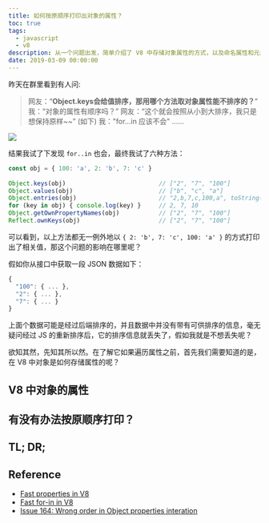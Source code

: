 ```yaml
---
title: 如何按原顺序打印出对象的属性？
toc: true
tags: 
  - javascript
  - v8
description: 从一个问题出发，简单介绍了 V8 中存储对象属性的方式，以及命名属性和元素的区别
date: 2019-03-09 00:00:00
---
```


昨天在群里看到有人问:

> 网友：“**Object.keys会给值排序，那用哪个方法取对象属性能不排序的？**”
> 我：“对象的属性有顺序吗？”
> 网友：“这个就会按照从小到大排序，我只是想保持原样~~” (如下)
> 我："for...in 应该不会" 
> ......

![](https://ws4.sinaimg.cn/large/006tKfTcly1g0wixmegiij30gk02vglu.jpg)

结果我试了下发现 `for..in` 也会，最终我试了六种方法：

```js
const obj = { 100: 'a', 2: 'b', 7: 'c' }
 
Object.keys(obj)                          // ["2", "7", "100"]
Object.values(obj)                        // ["b", "c", "a"]
Object.entries(obj)                       // "2,b,7,c,100,a", toString() 之后
for (key in obj) { console.log(key) }     // 2, 7, 10
Object.getOwnPropertyNames(obj)           // ["2", "7", "100"]
Reflect.ownKeys(obj)                      // ["2", "7", "100"]
```

可以看到，以上方法都无一例外地以 `{ 2: 'b', 7: 'c', 100: 'a' }` 的方式打印出了相关值，那这个问题的影响在哪里呢？

<!-- more -->

假如你从接口中获取一段 JSON 数据如下：

```js
{
  "100": { ... },
  "2": { ... },
  "7": { ... }
}
```

上面个数据可能是经过后端排序的，并且数据中并没有带有可供排序的信息，毫无疑问经过 JS 的重新排序后，它的排序信息就丢失了，假如我就是不想丢失呢？

欲知其然，先知其所以然。在了解它如果遍历属性之前，首先我们需要知道的是，在 V8 中对象是如何存储属性的呢？

## V8 中对象的属性



## 有没有办法按原顺序打印？

## TL; DR;

## Reference

- [Fast properties in V8](https://v8.dev/blog/fast-properties)
- [Fast for-in in V8](https://v8.dev/blog/fast-for-in)
- [Issue 164: Wrong order in Object properties interation](https://bugs.chromium.org/p/v8/issues/detail?id=164)
